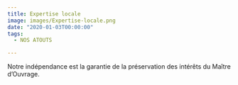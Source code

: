 ```yaml
---
title: Expertise locale
image: images/Expertise-locale.png
date: "2020-01-03T00:00:00"
tags:
  - NOS ATOUTS

---
```

Notre indépendance est la garantie de la préservation des intérêts du Maître d’Ouvrage.